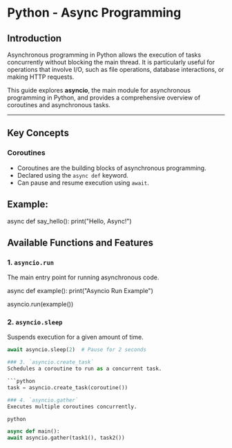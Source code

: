 # Python - Async Programming

## Introduction

Asynchronous programming in Python allows the execution of tasks concurrently without blocking the main thread. It is particularly useful for operations that involve I/O, such as file operations, database interactions, or making HTTP requests.

This guide explores **asyncio**, the main module for asynchronous programming in Python, and provides a comprehensive overview of coroutines and asynchronous tasks.

---

## Key Concepts

### Coroutines
- Coroutines are the building blocks of asynchronous programming.
- Declared using the `async def` keyword.
- Can pause and resume execution using `await`.

## Example:
async def say_hello():
    print("Hello, Async!")

## Available Functions and Features

### 1. `asyncio.run`
The main entry point for running asynchronous code.


async def example():
    print("Asyncio Run Example")

asyncio.run(example())

### 2. `asyncio.sleep`
Suspends execution for a given amount of time.

```python
await asyncio.sleep(2)  # Pause for 2 seconds

### 3. `asyncio.create_task`
Schedules a coroutine to run as a concurrent task.

```python
task = asyncio.create_task(coroutine())

### 4. `asyncio.gather`
Executes multiple coroutines concurrently.

python

async def main():
await asyncio.gather(task1(), task2())